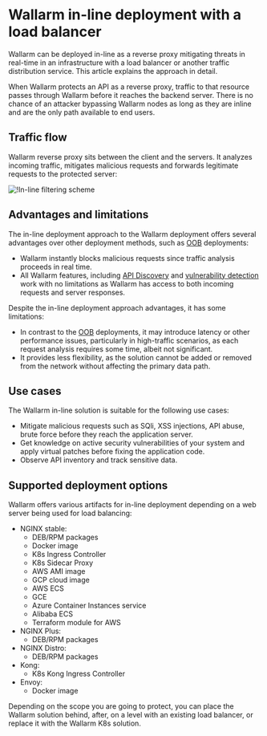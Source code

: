 # Wallarm in-line deployment with a load balancer

Wallarm can be deployed in-line as a reverse proxy mitigating threats in real-time in an infrastructure with a load balancer or another traffic distribution service. This article explains the approach in detail.

When Wallarm protects an API as a reverse proxy, traffic to that resource passes through Wallarm before it reaches the backend server. There is no chance of an attacker bypassing Wallarm nodes as long as they are inline and are the only path available to end users.

## Traffic flow

Wallarm reverse proxy sits between the client and the servers. It analyzes incoming traffic, mitigates malicious requests and forwards legitimate requests to the protected server:

![!In-line filtering scheme](../../images/waf-installation/load-balancing/wallarm-inline-deployment-scheme.png)

## Advantages and limitations

The in-line deployment approach to the Wallarm deployment offers several advantages over other deployment methods, such as [OOB](../oob/overview.md) deployments:

* Wallarm instantly blocks malicious requests since traffic analysis proceeds in real time.
* All Wallarm features, including [API Discovery](../../about-wallarm/api-discovery.md) and [vulnerability detection](../../about-wallarm/detecting-vulnerabilities.md) work with no limitations as Wallarm has access to both incoming requests and server responses.

Despite the in-line deployment approach advantages, it has some limitations:

* In contrast to the [OOB](../oob/overview.md) deployments, it may introduce latency or other performance issues, particularly in high-traffic scenarios, as each request analysis requires some time, albeit not significant.
* It provides less flexibility, as the solution cannot be added or removed from the network without affecting the primary data path.

## Use cases

The Wallarm in-line solution is suitable for the following use cases:

* Mitigate malicious requests such as SQli, XSS injections, API abuse, brute force before they reach the application server.
* Get knowledge on active security vulnerabilities of your system and apply virtual patches before fixing the application code.
* Observe API inventory and track sensitive data.

## Supported deployment options

Wallarm offers various artifacts for in-line deployment depending on a web server being used for load balancing:

* NGINX stable:
    * DEB/RPM packages
    * Docker image
    * K8s Ingress Controller
    * K8s Sidecar Proxy
    * AWS AMI image
    * GCP cloud image
    * AWS ECS
    * GCE
    * Azure Container Instances service
    * Alibaba ECS
    * Terraform module for AWS
* NGINX Plus:
    * DEB/RPM packages
* NGINX Distro:
    * DEB/RPM packages
* Kong:
    * K8s Kong Ingress Controller
* Envoy:
    * Docker image

Depending on the scope you are going to protect, you can place the Wallarm solution behind, after, on a level with an existing load balancer, or replace it with the Wallarm K8s solution.

<!-- 
1. внути самих инструкйи надо в backend-server указывать адрес балансировщика?
1. specify somewhere that +++ correct real IP identification is needed
 -->